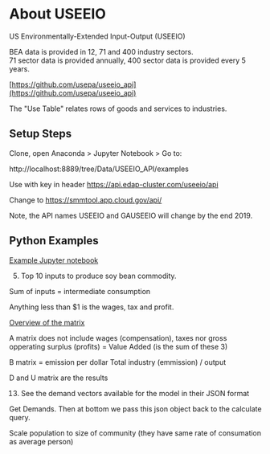 # About USEEIO

US Environmentally-Extended Input-Output (USEEIO)  

BEA data is provided in 12, 71 and 400 industry sectors.  
71 sector data is provided annually, 400 sector data is provided every 5 years.  

[https://github.com/usepa/useeio_api](https://github.com/usepa/useeio_api)  

The "Use Table" relates rows of goods and services to industries.  

## Setup Steps

Clone, open Anaconda > Jupyter Notebook > Go to:

 http://localhost:8889/tree/Data/USEEIO_API/examples

Use with key in header
https://api.edap-cluster.com/useeio/api

Change to
https://smmtool.app.cloud.gov/api/

Note, the API names USEEIO and GAUSEEIO will change by the end 2019.

## Python Examples

[Example Jupyter notebook](https://github.com/usepa/useeio_api/wiki/Use-the-API)  

5) Top 10 inputs to produce soy bean commodity.

Sum of inputs = intermediate consumption

Anything less than $1 is the wages, tax and profit.

<a href="https://github.com/USEPA/USEEIO_API">Overview of the matrix</a>  

A matrix does not include wages (compensation), taxes nor gross opperating surplus (profits) 
= Value Added (is the sum of these 3)

B matrix = emission per dollar
Total industry (emmission) / output 


D and U matrix are the results

13) See the demand vectors available for the model in their JSON format

Get Demands.  Then at bottom we pass this json object back to the calculate query.



Scale population to size of community (they have same rate of consumation as average person)

<br>

<!--
## Deeper Dive

Using <a href="https://github.com/USEPA/USEEIO_API/tree/master/python">Python</a> and <a href="https://github.com/USEPA/USEEIO_API/tree/master/go">GO</a> to extend and compile the USEEIO API.

<br>
-->
